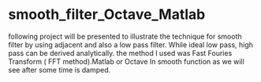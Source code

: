 # smooth_filter_Octave_Matlab
following project will be presented to illustrate the technique for smooth filter by using adjacent and also a low pass filter. While ideal low pass, high pass can be derived analytically. the method I used was Fast Fouries Transform ( FFT method).Matlab or Octave
In smooth function as we will see after some time is damped.
